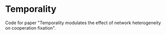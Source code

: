 # Temporality
Code for paper "Temporality modulates the effect of network heterogeneity on cooperation fixation".
